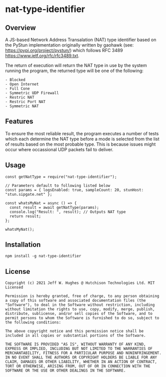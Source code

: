 # nat-type-identifier

## Overview

A JS-based Network Address Transalation (NAT) type identifier based on the PyStun implementation originally written by gaohawk (see: https://pypi.org/project/pystun/) which follows RFC 3489 https://www.ietf.org/rfc/rfc3489.txt.

The return of execution will return the NAT type in use by the system running the program, the returned type will be one of the following:

```
- Blocked
- Open Internet
- Full Cone
- Symmetric UDP Firewall
- Restric NAT
- Restric Port NAT
- Symmetric NAT
```

## Features

To ensure the most reliable result, the program executes a number of tests which each determine the NAT type before a mode is selected from the list of results based on the most probable type. This is because issues might occur where occassional UDP packets fail to deliver.

## Usage

```
const getNatType = require("nat-type-identifier");

// Parameters default to following listed below
const params = { logsEnabled: true, sampleCount: 20, stunHost: "stun.sipgate.net" };

const whatsMyNat = async () => {
  const result = await getNatType(params);
  console.log("Result: ", result); // Outputs NAT type
  return result;
};

whatsMyNat();
```

## Installation

`npm install -g nat-type-identifier`

## License

```
Copyright (c) 2021 Jeff W. Hughes @ Hutchison Technologies Ltd. MIT Licensed

Permission is hereby granted, free of charge, to any person obtaining a copy of this software and associated documentation files (the "Software"), to deal in the Software without restriction, including without limitation the rights to use, copy, modify, merge, publish, distribute, sublicense, and/or sell copies of the Software, and to permit persons to whom the Software is furnished to do so, subject to the following conditions:

The above copyright notice and this permission notice shall be included in all copies or substantial portions of the Software.

THE SOFTWARE IS PROVIDED "AS IS", WITHOUT WARRANTY OF ANY KIND, EXPRESS OR IMPLIED, INCLUDING BUT NOT LIMITED TO THE WARRANTIES OF MERCHANTABILITY, FITNESS FOR A PARTICULAR PURPOSE AND NONINFRINGEMENT. IN NO EVENT SHALL THE AUTHORS OR COPYRIGHT HOLDERS BE LIABLE FOR ANY CLAIM, DAMAGES OR OTHER LIABILITY, WHETHER IN AN ACTION OF CONTRACT, TORT OR OTHERWISE, ARISING FROM, OUT OF OR IN CONNECTION WITH THE SOFTWARE OR THE USE OR OTHER DEALINGS IN THE SOFTWARE.
```
